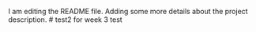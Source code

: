 I am editing the README file. Adding some more details about the project description. # test2
for week 3 test
